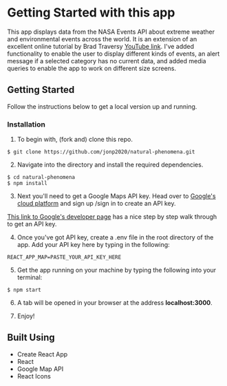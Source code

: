 # Getting Started with this app

This app displays data from the NASA Events API about extreme weather and environmental events across the world. It is an extension of an excellent online tutorial by Brad Traversy [YouTube link](https://www.youtube.com/watch?v=ontX4zfVqK8). I've added functionality to enable the user to display different kinds of events, an alert message if a selected category has no current data, and added media queries to enable the app to work on different size screens.

## Getting Started

Follow the instructions below to get a local version up and running.

### Installation

1. To begin with, (fork and) clone this repo.

```
$ git clone https://github.com/jonp2020/natural-phenomena.git
```

2. Navigate into the directory and install the required dependencies.

```
$ cd natural-phenomena
$ npm install
```

3. Next you'll need to get a Google Maps API key. Head over to [Google's cloud platform](https://cloud.google.com/maps-platform) and sign up /sign in to create an API key.

[This link to Google's developer page](https://developers.google.com/maps/documentation/javascript/get-api-key) has a nice step by step walk through to get an API key.

4. Once you've got API key, create a .env file in the root directory of the app. Add your API key here by typing in the following:

```
REACT_APP_MAP=PASTE_YOUR_API_KEY_HERE
```

5. Get the app running on your machine by typing the following into your terminal:

```
$ npm start
```

6. A tab will be opened in your browser at the address **localhost:3000**.

7. Enjoy!

## Built Using

- Create React App
- React
- Google Map API
- React Icons
